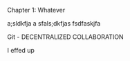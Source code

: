 Chapter 1: Whatever

a;sldkfja
a
sfals;dkfjas
fsdfaskjfa

Git - DECENTRALIZED COLLABORATION

I effed up
